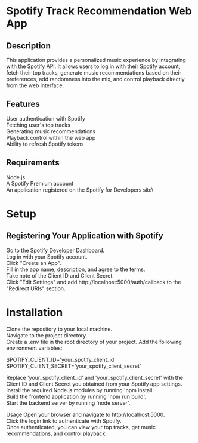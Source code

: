 # Spotify Track Recommendation Web App 
## Description
This application provides a personalized music experience by integrating with the Spotify API. It allows users to log in with their Spotify account, fetch their top tracks, generate music recommendations based on their preferences, add randomness into the mix, and control playback directly from the web interface.

## Features
User authentication with Spotify\
Fetching user's top tracks\
Generating music recommendations\
Playback control within the web app\
Ability to refresh Spotify tokens
## Requirements
Node.js\
A Spotify Premium account\
An application registered on the Spotify for Developers site\
# Setup
## Registering Your Application with Spotify
Go to the Spotify Developer Dashboard.\
Log in with your Spotify account.\
Click "Create an App".\
Fill in the app name, description, and agree to the terms.\
Take note of the Client ID and Client Secret.\
Click "Edit Settings" and add http://localhost:5000/auth/callback to the "Redirect URIs" section.

# Installation
Clone the repository to your local machine.\
Navigate to the project directory.\
Create a .env file in the root directory of your project. Add the following environment variables:

SPOTIFY_CLIENT_ID='your_spotify_client_id'
SPOTIFY_CLIENT_SECRET='your_spotify_client_secret'

Replace 'your_spotify_client_id' and 'your_spotify_client_secret' with the Client ID and Client Secret you obtained from your Spotify app settings.\
Install the required Node.js modules by running 'npm install'.\
Build the frontend application by running 'npm run build'.\
Start the backend server by running 'node server'.

Usage
Open your browser and navigate to http://localhost:5000.\
Click the login link to authenticate with Spotify.\
Once authenticated, you can view your top tracks, get music recommendations, and control playback.

